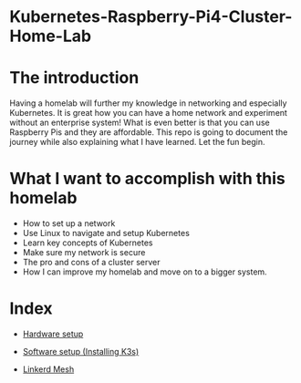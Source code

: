 # Kubernetes-Raspberry-Pi4-Cluster-Home-Lab

# The introduction
Having a homelab will further my knowledge in networking and especially Kubernetes. It is great how you can have a home network and experiment without an enterprise system! What is even better is that you can use Raspberry Pis and they are affordable. This repo is going to document the journey while also explaining what I have learned. Let the fun begin. 

# What I want to accomplish with this homelab
- How to set up a network
- Use Linux to navigate and setup Kubernetes 
- Learn key concepts of Kubernetes 
- Make sure my network is secure
- The pro and cons of a cluster server
- How I can improve my homelab and move on to a bigger system. 

# Index
* [Hardware setup](https://github.com/CoreyCBurton/Kubernetes-Raspberry-Pi4-Cluser-Home-Lab/blob/main/Hardware%20Setup.md)

* [Software setup (Installing K3s)](https://github.com/CoreyCBurton/Kubernetes-Raspberry-Pi4-Cluser-Home-Lab/blob/main/Software%20Setup.md)

* [Linkerd Mesh](https://github.com/CoreyCBurton/Kubernetes-Raspberry-Pi4-Cluser-Home-Lab/blob/main/Linkerd.md)
